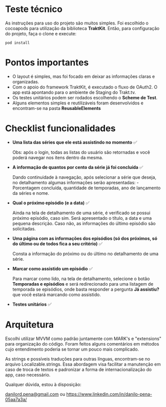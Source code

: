 # Teste técnico

As instruções para uso do projeto são muitos simples. Foi escolhido o cocoapods para utilização da biblioteca **TraktKit**. Então, para configuração do projeto, faça o clone e execute:

`pod install`

# Pontos importantes

  - O layout é simples, mas foi focado em deixar as informações claras e organizadas.
  - Com o apoio do framework TraktKit, é executado o fluxo de OAuth2. O app está apontando para o ambiente de Staging do Trakt.tv.
  - Os testes unitários podem ser rodados escolhendo o **Scheme de Test**.
  - Alguns elementos simples e reutilizáveis foram desenvolvidos e encontram-se na pasta **ReusableElements**
  
# Checklist funcionalidades

  - **Uma lista das séries que ele está assistindo no momento** ✅
        
    Obs: após o login, todas as listas do usuário são retornadas e você poderá navegar nos itens dentro da mesma.
  - **A informação de quantos por cento da série já foi concluída** ✅
        
    Dando continuidade à navegação, após selecionar a série que deseja, no detalhamento algumas informações serão apresentadas:
            - Porcentagem concluída, quantidade de temporadas, ano de lançamento da séries e nome.
  - **Qual o próximo episódio (e a data)** ✅
        
    Ainda na tela de detalhamento de uma série, é verificado se possui próximo episódio, caso sim. Será apresentado o título, a data e uma pequena descrição. Caso não, as informações do último episódio são solicitadas.
  - **Uma página com as informações dos episódios (só dos próximos, só do último ou de todos fica a seu critério)** ✅
        
    Consta a informação do próximo ou do último no detalhamento de uma série.
  - **Marcar como assistido um episódio** ✅
       
    Para marcar como lido, na tela de detalhamento, selecione o botão **Temporadas e episódios** e será redirecionado para uma listagem de temporada se episódios, onde basta responder a pergunta **Já assistiu?** que você estará marcando como assistido.
    
 - **Testes unitários** ✅

# Arquitetura

Escolhi utilizar MVVM como padrão juntamente com MARK's e "extensions" para organização do código. Foram feitos alguns comentários em métodos cujo entendimento poderia se tornar um pouco mais complicado. 

As strings e possíveis traduções para outras línguas, encontram-se no arquivo Localizable.strings. Essa abordagem visa facilitar a manutenção em caso de troca de textos e padronizar a forma de internacionalização do app, caso necessário.

Qualquer dúvida, estou à disposição:

danilord.pena@gmail.com  ou
https://www.linkedin.com/in/danilo-pena-05aa7a3a/
